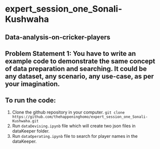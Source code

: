 # expert_session_one_Sonali-Kushwaha

## Data-analysis-on-cricker-players

## Problem Statement 1: You have to write an example code to demonstrate the same concept of data preparation and searching. It could be any dataset, any scenario, any use-case, as per your imagination.

## To run the code:
1. Clone the github repository in your computer. ```git clone https://github.com/thehappeninghomo/expert_session_one_Sonali-Kushwaha.git```
2. Run ```dataDevising.ipynb``` file which will create two json files in dataKeeper folder.
3. Run ```dataOperating.ipynb``` file to search for player names in the dataKeeper.

